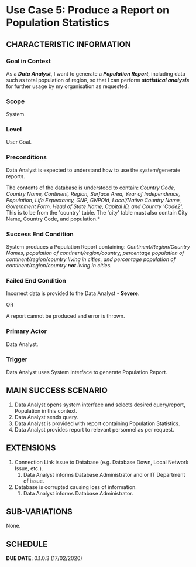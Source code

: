 # Use Case 5: Produce a Report on Population Statistics

## CHARACTERISTIC INFORMATION

### Goal in Context

As a ***Data Analyst***, I want to generate a ***Population Report***, including data such as total population of region, so that I can perform ***statistical analysis*** for further usage by my organisation as requested.

### Scope

System.

### Level

User Goal.

### Preconditions

Data Analyst is expected to understand how to use the system/generate reports.

The contents of the database is understood to contain: *Country Code, Country Name, Continent, Region, Surface Area, Year of Independence, Population, Life Expectancy, GNP, GNPOld, Local/Native Country Name, Government Form, Head of State Name, Capital ID, and Country 'Code2'.*
This is to be from the 'country' table. The 'city' table must also contain City Name, Country Code, and population.*
  
### Success End Condition

System produces a Population Report containing: *Continent/Region/Country Names, population of continent/region/country, percentage population of continent/region/country living in cities, and percentage population of continent/region/country **not** living in cities.*

### Failed End Condition

Incorrect data is provided to the Data Analyst - **Severe**.

OR

A report cannot be produced and error is thrown.

### Primary Actor

Data Analyst.

### Trigger

Data Analyst uses System Interface to generate Population Report.

## MAIN SUCCESS SCENARIO

1. Data Analyst opens system interface and selects desired query/report, Population in this context.
2. Data Analyst sends query.
3. Data Analyst is provided with report containing Population Statistics.
4. Data Analyst provides report to relevant personnel as per request.

## EXTENSIONS

1. Connection Link issue to Database (e.g. Database Down, Local Network Issue, etc.).
   1. Data Analyst informs Database Administrator and or IT Department of issue.
2. Database is corrupted causing loss of information.
    1. Data Analyst informs Database Administrator.

## SUB-VARIATIONS

None.

## SCHEDULE

**DUE DATE**: 0.1.0.3 (17/02/2020)